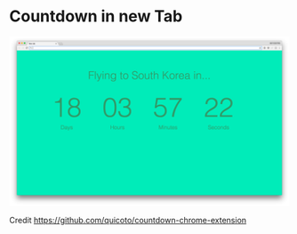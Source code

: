 # Countdown in new Tab

![Screenshot](assets/images/screenshot.png)


Credit https://github.com/quicoto/countdown-chrome-extension
